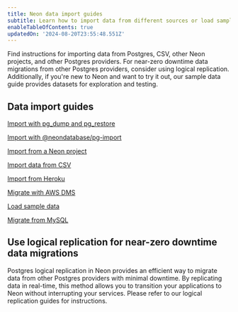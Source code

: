 ```yaml
---
title: Neon data import guides
subtitle: Learn how to import data from different sources or load sample data
enableTableOfContents: true
updatedOn: '2024-08-20T23:55:48.551Z'
---
```


Find instructions for importing data from Postgres, CSV, other Neon projects, and other Postgres providers. For near-zero downtime data migrations from other Postgres providers, consider using logical replication. Additionally, if you're new to Neon and want to try it out, our sample data guide provides datasets for exploration and testing.

## Data import guides

<DetailIconCards>

<a href="/docs/import/import-from-postgres" description="Import data from another Postgres database using pg_dump and pg_restore" icon="postgres">Import with pg_dump and pg_restore</a>

<a href="/docs/import/import-from-postgres-pg-import" description="Easily import data from another Postgres database with the @neondatabase/pg-import CLI" icon="postgres">Import with @neondatabase/pg-import</a>

<a href="/docs/import/import-from-neon" description="Import data from another Neon project for Postgres version upgrades or region migration" icon="neon">Import from a Neon project</a>

<a href="/docs/import/import-from-csv" description="Import data from a CSV file using the psql command-line utility" icon="csv">Import data from CSV</a>

<a href="/docs/import/import-from-heroku" description="Import data from a Heroku Postgres database to a Neon Postgres database" icon="heroku">Import from Heroku</a>

<a href="/docs/import/migrate-aws-dms" description="Migrate data from another database source to Neon using the AWS Data Migration Service" icon="aws">Migrate with AWS DMS</a>

<a href="/docs/import/import-sample-data" description="Load one of several sample datasets for exploration and testing" icon="download">Load sample data</a>

<a href="/docs/import/migrate-mysql" description="Learn how to migrate your MySQL database to Neon Postgres using pgloader." icon="sql">Migrate from MySQL</a>

</DetailIconCards>

## Use logical replication for near-zero downtime data migrations

Postgres logical replication in Neon provides an efficient way to migrate data from other Postgres providers with minimal downtime. By replicating data in real-time, this method allows you to transition your applications to Neon without interrupting your services. Please refer to our logical replication guides for instructions.

<TechnologyNavigation open>

<a href="/docs/guides/logical-replication-alloydb" title="AlloyDB" description="Replicate data from AlloyDB to Neon" icon="alloydb"></a>

<a href="/docs/guides/logical-replication-aurora-to-neon" title="Aurora" description="Replicate data from Aurora to Neon" icon="aws-rds"></a>

<a href="/docs/guides/logical-replication-cloud-sql" title="Cloud SQL" description="Replicate data from Cloud SQL to Neon" icon="google-cloud-sql"></a>

<a href="/docs/guides/logical-replication-postgres-to-neon" title="PostgreSQL to Neon" description="Replicate data from PostgreSQL to Neon" icon="postgresql"></a>

<a href="/docs/guides/logical-replication-rds-to-neon" title="AWS RDS" description="Replicate data from AWS RDS PostgreSQL to Neon" icon="aws-rds"></a>

</TechnologyNavigation>
